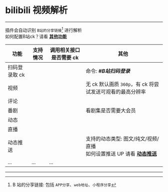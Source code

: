 # bilibili 视频解析

---

插件会自动识别 `B站的分享链接`[^1] 进行解析<br>
如何配置B站ck？请看 [**其他功能**](./other.md#配置不同平台的-cookies)


| 功能          | 支持情况 | 调用相关接口是否需要 ck | 其他                                                                                  |
| ------------- | -------- | ----------------------- | ------------------------------------------------------------------------------------- |
| 扫码登录取 ck | <i class="fa-solid fa-check fa-shake fa-lg" style="color: #58fe79;"></i>       |                         | 命令: _**#B站扫码登录**_                                                             |
| 视频          | <i class="fa-solid fa-check fa-shake fa-lg" style="color: #58fe79;"></i>       | <i class="fa-solid fa-question fa-bounce" style="color: #FFD43B;"></i>                      | 无 ck 默认画质 `360p`，有 ck 将尝试发送可观看的最高分辨率                             |
| 评论          | <i class="fa-solid fa-check fa-shake fa-lg" style="color: #58fe79;"></i>       | <i class="fa-solid fa-xmark fa-beat-fade fa-lg" style="color: #58fe79;"></i>                      |                                                                                       |
| 番剧          | <i class="fa-solid fa-check fa-shake fa-lg" style="color: #58fe79;"></i>       | <i class="fa-solid fa-question fa-bounce" style="color: #FFD43B;"></i>                      | 看剧集是否需要大会员                                                                  |
| 动态          | <i class="fa-solid fa-check fa-shake fa-lg" style="color: #58fe79;"></i>       | <i class="fa-solid fa-check fa-shake fa-lg" style="color: #ff0000;"></i>                                                          |
| 直播          | <i class="fa-solid fa-check fa-shake fa-lg" style="color: #58fe79;"></i>       | <i class="fa-solid fa-xmark fa-beat-fade fa-lg" style="color: #58fe79;"></i>                      |                                                                                       |
| 动态推送      | <i class="fa-solid fa-check fa-shake fa-lg" style="color: #58fe79;"></i>       | <i class="fa-solid fa-check fa-shake fa-lg" style="color: #ff0000;"></i>                      | 支持的动态类型: 图文/纯文/视频/直播<br>如何设置推送 UP 请看 [**动态推送**](./push.md) |
| ...           | ...      | ...                     |                                                                                       |

---

[^1]: B 站的分享链接: 包括 `APP分享`、`web地址`、`小程序分享`
